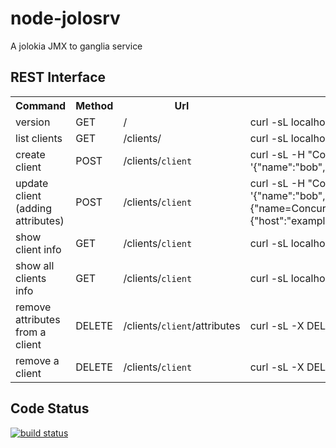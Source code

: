 node-jolosrv
============

A jolokia JMX to ganglia service

## REST Interface

<table>
  <tr>
    <th>Command</th><th>Method</th><th>Url</th><th>Example</th>
  </tr>
  <tr>
    <td>version</td>
    <td>GET</td>
    <td>/</td>
    <td>curl -sL localhost:3000/</td>
  </tr>
  <tr>
    <td>list clients</td>
    <td>GET</td>
    <td>/clients/</td>
    <td>curl -sL localhost:3000/clients</td>
  </tr>
  <tr>
    <td>create client</td>
    <td>POST</td>
    <td>/clients/<code>client</code></td>
    <td>curl -sL -H "Content-Type: application/json" -X POST localhost:3000/clients/<code>client</code> -d '{"name":"bob","url":"http://localhost:1234/jolokia"}'</td>
  </tr>
  <tr>
    <td>update client<br />(adding attributes)</td>
    <td>POST</td>
    <td>/clients/<code>client</code></td>
    <td>curl -sL -H "Content-Type: application/json" -X POST localhost:3000/clients/<code>client</code> -d '{"name":"bob","url":"http://localhost:1234/jolokia","attributes": {"java.lang": {"name=ConcurrentMarkSweep,type=GarbageCollector":{"CollectionTime":{"graph":{"host":"examplehost.domain.com","units":"gc/sec","slope":"both","tmax":60,"dmax":180}}}}}}'</td>
  </tr>
  <tr>
    <td>show client info</td>
    <td>GET</td>
    <td>/clients/<code>client</code></td>
    <td>curl -sL localhost:3000/clients/<code>client</code></td>
  </tr>
  <tr>
    <td>show all clients info</td>
    <td>GET</td>
    <td>/clients/<code>client</code></td>
    <td>curl -sL localhost:3000/clients -d 'info=true'</td>
  </tr>
  <tr>
    <td>remove attributes from a client</td>
    <td>DELETE</td>
    <td>/clients/<code>client</code>/attributes</td>
    <td>curl -sL -X DELETE localhost:3000/clients/<code>client</code>/attributes</td>
  </tr>
  <tr>
    <td>remove a client</td>
    <td>DELETE</td>
    <td>/clients/<code>client</code></td>
    <td>curl -sL -X DELETE localhost:3000/clients/<code>client</code></td>
  </tr>
</table>

## Code Status

[![build status](https://secure.travis-ci.org/seryl/node-jolosrv.png)](http://travis-ci.org/seryl/node-jolosrv)

